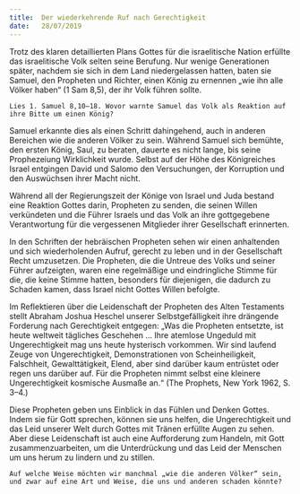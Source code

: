 ```yaml
---
title:  Der wiederkehrende Ruf nach Gerechtigkeit
date:   28/07/2019
---
```


Trotz des klaren detaillierten Plans Gottes für die israelitische Nation erfüllte das israelitische Volk selten seine Berufung. Nur wenige Generationen später, nachdem sie sich in dem Land niedergelassen hatten, baten sie Samuel, den Propheten und Richter, einen König zu ernennen „wie ihn alle Völker haben“ (1 Sam 8,5), der ihr Volk führen sollte.

`Lies 1. Samuel 8,10–18. Wovor warnte Samuel das Volk als Reaktion auf ihre Bitte um einen König?`

Samuel erkannte dies als einen Schritt dahingehend, auch in anderen Bereichen wie die anderen Völker zu sein. Während Samuel sich bemühte, den ersten König, Saul, zu beraten, dauerte es nicht lange, bis seine Prophezeiung Wirklichkeit wurde. Selbst auf der Höhe des Königreiches Israel entgingen David und Salomo den Versuchungen, der Korruption und den Auswüchsen ihrer Macht nicht.

Während all der Regierungszeit der Könige von Israel und Juda bestand eine Reaktion Gottes darin, Propheten zu senden, die seinen Willen verkündeten und die Führer Israels und das Volk an ihre gottgegebene Verantwortung für die vergessenen Mitglieder ihrer Gesellschaft erinnerten.

In den Schriften der hebräischen Propheten sehen wir einen anhaltenden und sich wiederholenden Aufruf, gerecht zu leben und in der Gesellschaft Recht umzusetzen. Die Propheten, die die Untreue des Volks und seiner Führer aufzeigten, waren eine regelmäßige und eindringliche Stimme für die, die keine Stimme hatten, besonders für diejenigen, die dadurch zu Schaden kamen, dass Israel nicht Gottes Willen befolgte.

Im Reflektieren über die Leidenschaft der Propheten des Alten Testaments stellt Abraham Joshua Heschel unserer Selbstgefälligkeit ihre drängende Forderung nach Gerechtigkeit entgegen: „Was die Propheten entsetzte, ist heute weltweit tägliches Geschehen ... Ihre atemlose Ungeduld mit Ungerechtigkeit mag uns heute hysterisch vorkommen. Wir sind laufend Zeuge von Ungerechtigkeit, Demonstrationen von Scheinheiligkeit, Falschheit, Gewalttätigkeit, Elend, aber sind darüber kaum entrüstet oder regen uns darüber auf. Für die Propheten nimmt selbst eine kleinere Ungerechtigkeit kosmische Ausmaße an.“ (The Prophets, New York 1962, S. 3–4.)

Diese Propheten geben uns Einblick in das Fühlen und Denken Gottes. Indem sie für Gott sprechen, können sie uns helfen, die Ungerechtigkeit und das Leid unserer Welt durch Gottes mit Tränen erfüllte Augen zu sehen. Aber diese Leidenschaft ist auch eine Aufforderung zum Handeln, mit Gott zusammenzuarbeiten, um die Unterdrückung und das Leid der Menschen um uns herum zu lindern und zu stillen.

`Auf welche Weise möchten wir manchmal „wie die anderen Völker“ sein, und zwar auf eine Art und Weise, die uns und anderen schaden könnte?`
